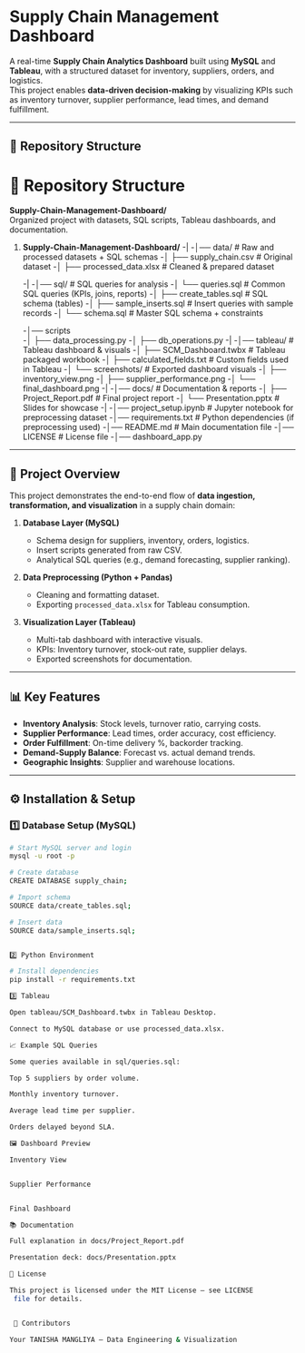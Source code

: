 # Supply Chain Management Dashboard

A real-time **Supply Chain Analytics Dashboard** built using **MySQL** and **Tableau**, with a structured dataset for inventory, suppliers, orders, and logistics.  
This project enables **data-driven decision-making** by visualizing KPIs such as inventory turnover, supplier performance, lead times, and demand fulfillment.

---

## 📂 Repository Structure
# 📂 Repository Structure

**Supply-Chain-Management-Dashboard/**  
Organized project with datasets, SQL scripts, Tableau dashboards, and documentation.  


1. **Supply-Chain-Management-Dashboard/**
   -|
   -│── data/ # Raw and processed datasets + SQL schemas
   -│ ├── supply_chain.csv # Original dataset
   -│ ├── processed_data.xlsx # Cleaned & prepared dataset

   -|
   -│── sql/ # SQL queries for analysis
   -│ └── queries.sql # Common SQL queries (KPIs, joins, reports)
   -│ ├── create_tables.sql # SQL schema (tables)
   -│ ├── sample_inserts.sql # Insert queries with sample records
   -│ └── schema.sql # Master SQL schema + constraints   

   -│── scripts   
   -│ ├── data_processing.py
   -│ ├── db_operations.py
   -|
   -│── tableau/ # Tableau dashboard & visuals
   -│ ├── SCM_Dashboard.twbx # Tableau packaged workbook
   -│ ├── calculated_fields.txt # Custom fields used in Tableau
   -│ └── screenshots/ # Exported dashboard visuals
   -│ ├── inventory_view.png
   -│ ├── supplier_performance.png
   -│ └── final_dashboard.png
   -|
   -│── docs/ # Documentation & reports
   -│ ├── Project_Report.pdf # Final project report
   -│ └── Presentation.pptx # Slides for showcase
   -|
   -│── project_setup.ipynb # Jupyter notebook for preprocessing dataset
   -│── requirements.txt # Python dependencies (if preprocessing used)
   -│── README.md # Main documentation file
   -│── LICENSE # License file
   -│── dashboard_app.py   


---

## 🚀 Project Overview

This project demonstrates the end-to-end flow of **data ingestion, transformation, and visualization** in a supply chain domain:

1. **Database Layer (MySQL)**  
   - Schema design for suppliers, inventory, orders, logistics.  
   - Insert scripts generated from raw CSV.  
   - Analytical SQL queries (e.g., demand forecasting, supplier ranking).

2. **Data Preprocessing (Python + Pandas)**  
   - Cleaning and formatting dataset.  
   - Exporting `processed_data.xlsx` for Tableau consumption.

3. **Visualization Layer (Tableau)**  
   - Multi-tab dashboard with interactive visuals.  
   - KPIs: Inventory turnover, stock-out rate, supplier delays.  
   - Exported screenshots for documentation.

---

## 📊 Key Features

- **Inventory Analysis**: Stock levels, turnover ratio, carrying costs.  
- **Supplier Performance**: Lead times, order accuracy, cost efficiency.  
- **Order Fulfillment**: On-time delivery %, backorder tracking.  
- **Demand-Supply Balance**: Forecast vs. actual demand trends.  
- **Geographic Insights**: Supplier and warehouse locations.

---

## ⚙️ Installation & Setup

### 1️⃣ Database Setup (MySQL)
```bash
# Start MySQL server and login
mysql -u root -p

# Create database
CREATE DATABASE supply_chain;

# Import schema
SOURCE data/create_tables.sql;

# Insert data
SOURCE data/sample_inserts.sql;


2️⃣ Python Environment 

# Install dependencies
pip install -r requirements.txt

3️⃣ Tableau

Open tableau/SCM_Dashboard.twbx in Tableau Desktop.

Connect to MySQL database or use processed_data.xlsx.

📈 Example SQL Queries

Some queries available in sql/queries.sql:

Top 5 suppliers by order volume.

Monthly inventory turnover.

Average lead time per supplier.

Orders delayed beyond SLA.

🖼️ Dashboard Preview

Inventory View


Supplier Performance


Final Dashboard

📚 Documentation

Full explanation in docs/Project_Report.pdf

Presentation deck: docs/Presentation.pptx

📜 License

This project is licensed under the MIT License – see LICENSE
 file for details.


 🤝 Contributors

Your TANISHA MANGLIYA – Data Engineering & Visualization

